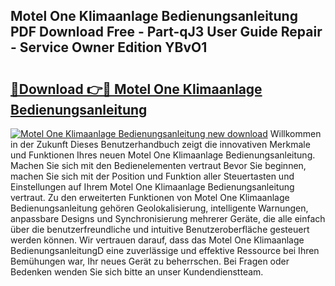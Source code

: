 ## Motel One Klimaanlage Bedienungsanleitung PDF Download Free - Part-qJ3 User Guide Repair - Service Owner Edition YBvO1

# <h2><a href="http://df2ojzr.blite.top/?on=Motel+One+Klimaanlage+Bedienungsanleitung">🔗Download 👉🔴 Motel One Klimaanlage Bedienungsanleitung</a></h2>

[![Motel One Klimaanlage Bedienungsanleitung new download](https://i.imgur.com/lujVjoI.png)](http://df2ojzr.blite.top/?on=Motel+One+Klimaanlage+Bedienungsanleitung)
Willkommen in der Zukunft Dieses Benutzerhandbuch zeigt die innovativen Merkmale und Funktionen Ihres neuen Motel One Klimaanlage Bedienungsanleitung. Machen Sie sich mit den Bedienelementen vertraut Bevor Sie beginnen, machen Sie sich mit der Position und Funktion aller Steuertasten und Einstellungen auf Ihrem Motel One Klimaanlage Bedienungsanleitung vertraut. Zu den erweiterten Funktionen von Motel One Klimaanlage Bedienungsanleitung gehören Geolokalisierung, intelligente Warnungen, anpassbare Designs und Synchronisierung mehrerer Geräte, die alle einfach über die benutzerfreundliche und intuitive Benutzeroberfläche gesteuert werden können. Wir vertrauen darauf, dass das Motel One Klimaanlage BedienungsanleitungD eine zuverlässige und effektive Ressource bei Ihren Bemühungen war, Ihr neues Gerät zu beherrschen. Bei Fragen oder Bedenken wenden Sie sich bitte an unser Kundendienstteam.
